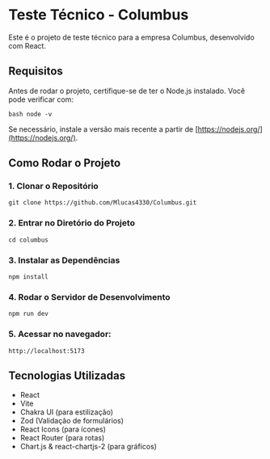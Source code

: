 # Teste Técnico - Columbus

Este é o projeto de teste técnico para a empresa Columbus, desenvolvido com React.

## Requisitos

Antes de rodar o projeto, certifique-se de ter o Node.js instalado. Você pode verificar com:

```bash node -v```

Se necessário, instale a versão mais recente a partir de [https://nodejs.org/](https://nodejs.org/).

## Como Rodar o Projeto

### 1. Clonar o Repositório

```git clone https://github.com/Mlucas4330/Columbus.git```

### 2. Entrar no Diretório do Projeto

```cd columbus```

### 3. Instalar as Dependências

```npm install```

### 4. Rodar o Servidor de Desenvolvimento

```npm run dev```

### 5. Acessar no navegador:

```http://localhost:5173```

## Tecnologias Utilizadas

- React
- Vite
- Chakra UI (para estilização)
- Zod (Validação de formulários)
- React Icons (para ícones)
- React Router (para rotas)
- Chart.js & react-chartjs-2 (para gráficos)